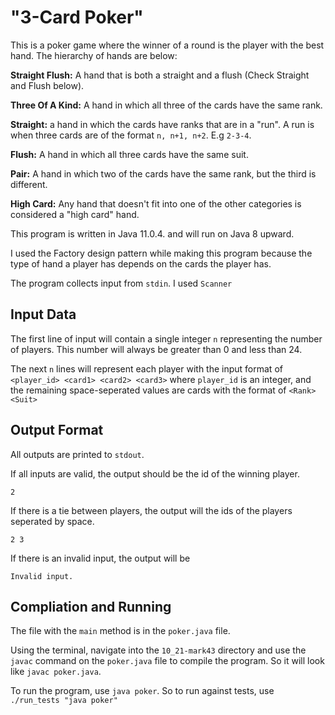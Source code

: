 "3-Card Poker"
==============

This is a poker game where the winner of a round is the player with the best hand.
The hierarchy of hands are below:

**Straight Flush:** A hand that is both a straight and a flush (Check Straight and Flush below).

**Three Of A Kind:** A hand in which all three of the cards have the same rank.

**Straight:** a hand in which the cards have ranks that are in a "run". A run is when three cards are of the format `n, n+1, n+2`. E.g `2-3-4`.

**Flush:** A hand in which all three cards have the same suit.

**Pair:** A hand in which two of the cards have the same rank, but the third is different.

**High Card:** Any hand that doesn't fit into one of the other categories is considered a "high card" hand.



This program is written in Java 11.0.4. and will run on Java 8 upward.

I used the Factory design pattern while making this program because the type of hand a player has depends on the cards the player has.

The program collects input from `stdin`. I used `Scanner`

Input Data
----------
The first line of input will contain a single integer `n` representing the number of players. This number will always be greater than 0 and less than 24.

The next `n` lines will represent each player with the input format of `<player_id> <card1> <card2> <card3>` where `player_id` is an integer, and the remaining space-seperated values are cards with the format of `<Rank><Suit>` 


Output Format
-------------
All outputs are printed to `stdout`.

If all inputs are valid, the output should be the id of the winning player.
```
2
```
If there is a tie between players, the output will the ids of the players seperated by space.
```
2 3
```
If there is an invalid input, the output will be
```
Invalid input.
```

Compliation and Running
-----------------------

The file with the `main` method is in the `poker.java` file.

Using the terminal, navigate into the `10_21-mark43` directory and use the `javac` command on the `poker.java` file to compile the program. So it will look like `javac poker.java`.

To run the program, use `java poker`. So to run against tests, use `./run_tests "java poker"`

